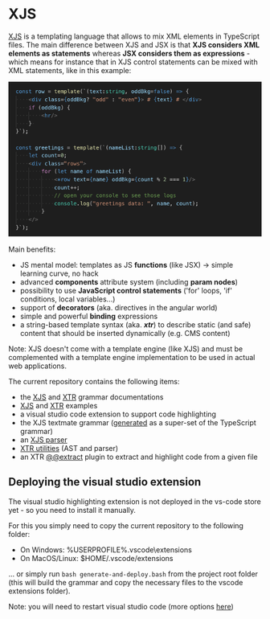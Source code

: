 # XJS

[XJS][xjs-doc] is a templating language that allows to mix XML elements in TypeScript files.
The main difference between XJS and JSX is that **XJS considers XML elements as statements** whereas **JSX considers them as expressions** - which means for instance that in XJS control statements can be mixed with XML statements, like in this example:

![loops](docs/imgs/loops.png?raw=true)

Main benefits:
- JS mental model: templates as JS **functions** (like JSX) -> simple learning curve, no hack
- advanced **components** attribute system (including **param nodes**)
- possibility to use **JavaScript control statements** ('for' loops, 'if' conditions, local variables...)
- support of **decorators** (aka. directives in the angular world)
- simple and powerful **binding** expressions
- a string-based template syntax (aka. ***xtr***) to describe static (and safe) content that should be inserted dynamically (e.g. CMS content)

Note: XJS doesn't come with a template engine (like XJS) and must be complemented with a template engine implementation to be used in actual web applications.

The current repository contains the following items:
- the [XJS][xjs-doc] and [XTR][xtr-doc] grammar documentations
- [XJS][xjs-ex] and [XTR][xtr-ex] examples
- a visual studio code extension to support code highlighting
- the XJS textmate grammar ([generated][build] as a super-set of the TypeScript grammar)
- an [XJS parser][xjs-api]
- [XTR utilities][xtr-api] (AST and parser)
- an XTR [@@extract][xtr-extract] plugin to extract and highlight code from a given file

[xjs-ex]: ./src/examples/xjs-sample.ts
[xtr-ex]: ./src/examples/xtr-sample.ts
[xjs-doc]: ./docs/xjs.md
[xtr-doc]: ./docs/xtr.md
[xjs-api]: ./docs/xjs-api.md
[xtr-api]: ./docs/xtr-api.md
[xtr-extract]: ./docs/xtr-extract.md


## Deploying the visual studio extension

The visual studio highlighting extension is not deployed in the vs-code store yet - so you need to install it manually.

For this you simply need to copy the current repository to the following folder:
- On Windows: %USERPROFILE%\.vscode\extensions
- On MacOS/Linux: $HOME/.vscode/extensions 

... or simply run `bash generate-and-deploy.bash` from the project root folder (this will build the grammar and copy the necessary files to the vscode extensions folder).

Note: you will need to restart visual studio code (more options [here][build])

[build]: ./docs/build.md